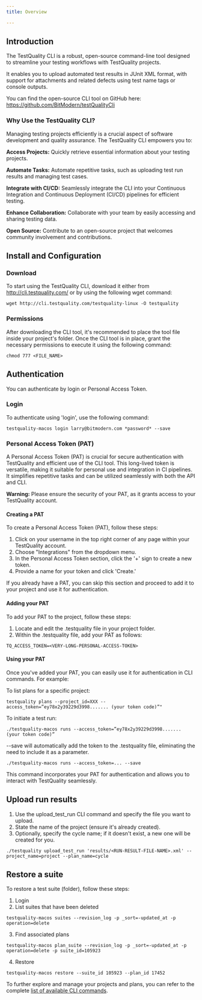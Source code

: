 ```yaml
---
title: Overview

---
```

## Introduction

The TestQuality CLI is a robust, open-source command-line tool designed to streamline your testing workflows with TestQuality projects. 

It enables you to upload automated test results in JUnit XML format, with support for attachments and related defects using test name tags or console outputs.

You can find the open-source CLI tool on GitHub here: https://github.com/BitModern/testQualityCli


### Why Use the TestQuality CLI?

Managing testing projects efficiently is a crucial aspect of software development and quality assurance. The TestQuality CLI empowers you to:

**Access Projects:** Quickly retrieve essential information about your testing projects.

**Automate Tasks:** Automate repetitive tasks, such as uploading test run results and managing test cases.

**Integrate with CI/CD:** Seamlessly integrate the CLI into your Continuous Integration and Continuous Deployment (CI/CD) pipelines for efficient testing.

**Enhance Collaboration:** Collaborate with your team by easily accessing and sharing testing data.

**Open Source:** Contribute to an open-source project that welcomes community involvement and contributions.


## Install and Configuration

### Download

To start using the TestQuality CLI, download it either from http://cli.testquality.com/ or by using the following wget command:

`wget http://cli.testquality.com/testquality-linux -O testquality`

### Permissions

After downloading the CLI tool, it's recommended to place the tool file inside your project's folder. Once the CLI tool is in place, grant the necessary permissions to execute it using the following command:

`chmod 777 <FILE_NAME>`

## Authentication

You can authenticate by login or Personal Access Token.

### Login

To authenticate using 'login', use the following command:

`testquality-macos login larry@bitmodern.com *password* --save`

### Personal Access Token (PAT)

A Personal Access Token (PAT) is crucial for secure authentication with TestQuality and efficient use of the CLI tool. This long-lived token is versatile, making it suitable for personal use and integration in CI pipelines. It simplifies repetitive tasks and can be utilized seamlessly with both the API and CLI. 

**Warning:** Please ensure the security of your PAT, as it grants access to your TestQuality account.

#### Creating a PAT

To create a Personal Access Token (PAT), follow these steps:

1. Click on your username in the top right corner of any page within your TestQuality account.
2. Choose "Integrations" from the dropdown menu.
3. In the Personal Access Token section, click the '+' sign to create a new token.
4. Provide a name for your token and click 'Create.'

If you already have a PAT, you can skip this section and proceed to add it to your project and use it for authentication.

#### Adding your PAT

To add your PAT to the project, follow these steps:

1. Locate and edit the .testquality file in your project folder.
2. Within the .testquality file, add your PAT as follows:

`TQ_ACCESS_TOKEN=<VERY-LONG-PERSONAL-ACCESS-TOKEN>`

#### Using your PAT

Once you've added your PAT, you can easily use it for authentication in CLI commands. For example:

To list plans for a specific project:

`testquality plans --project_id=XXX --access_token=”ey78x2y39229d3998....... (your token code)”"
`

To initiate a test run:

`./testquality-macos runs --access_token=”ey78x2y39229d3998....... (your token code)”`

--save will automatically add the token to the .testquality file, eliminating the need to include it as a parameter.

`./testquality-macos runs --access_token=... --save`

This command incorporates your PAT for authentication and allows you to interact with TestQuality seamlessly.

## Upload run results

1. Use the upload_test_run CLI command and specify the file you want to upload.
2. State the name of the project (ensure it's already created).
3. Optionally, specify the cycle name; if it doesn't exist, a new one will be created for you.

`./testquality upload_test_run 'results/<RUN-RESULT-FILE-NAME>.xml' --project_name=project --plan_name=cycle`

## Restore a suite

To restore a test suite (folder), follow these steps:

1. Login
2. List suites that have been deleted

`testquality-macos suites --revision_log -p _sort=-updated_at -p operation=delete`

3. Find associated plans

`testquality-macos plan_suite --revision_log -p _sort=-updated_at -p operation=delete -p suite_id=105923`

4. Restore

`testquality-macos restore --suite_id 105923 --plan_id 17452`

To further explore and manage your projects and plans, you can refer to the complete [list of available CLI commands](cli_reference). 


